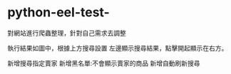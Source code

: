 # python-eel-test-
對網站進行爬蟲整理，針對自己需求去調整

執行結果如圖中，根據上方搜尋設置
左邊顯示搜尋結果，點擊開起顯示在右方。

新增搜尋指定賣家
新增黑名單:不會顯示賣家的商品
新增自動刷新搜尋
